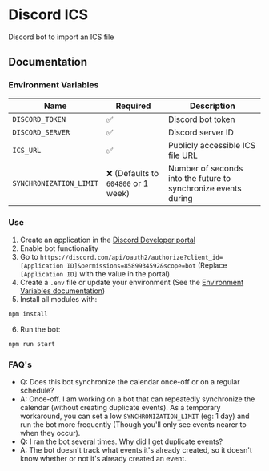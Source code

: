 # Discord ICS
Discord bot to import an ICS file

## Documentation

### Environment Variables
Name | Required | Description
--- | --- | ---
`DISCORD_TOKEN` | ✅ | Discord bot token
`DISCORD_SERVER` | ✅ | Discord server ID
`ICS_URL` | ✅ | Publicly accessible ICS file URL
`SYNCHRONIZATION_LIMIT` | ❌ (Defaults to `604800` or 1 week) | Number of seconds into the future to synchronize events during

### Use
1. Create an application in the [Discord Developer portal](https://discord.com/developers/applications)
2. Enable bot functionality
3. Go to `https://discord.com/api/oauth2/authorize?client_id=[Application ID]&permissions=8589934592&scope=bot` (Replace `[Application ID]` with the value in the portal)
4. Create a `.env` file or update your environment (See the [Environment Variables documentation](#environment-variables))
5. Install all modules with:
```bash
npm install
```
6. Run the bot:
```bash
npm run start
```

### FAQ's
* Q: Does this bot synchronize the calendar once-off or on a regular schedule?
* A: Once-off. I am working on a bot that can repeatedly synchronize the calendar (without creating duplicate events). As a temporary workaround, you can set a low `SYNCHRONIZATION_LIMIT` (eg: 1 day) and run the bot more frequently (Though you'll only see events nearer to when they occur).
* Q: I ran the bot several times. Why did I get duplicate events?
* A: The bot doesn't track what events it's already created, so it doesn't know whether or not it's already created an event.
